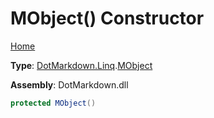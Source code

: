 # MObject\(\) Constructor

[Home](../../../../README.md)

**Type**: [DotMarkdown.Linq](../../README.md)\.[MObject](../README.md)

**Assembly**: DotMarkdown\.dll

```csharp
protected MObject()
```

